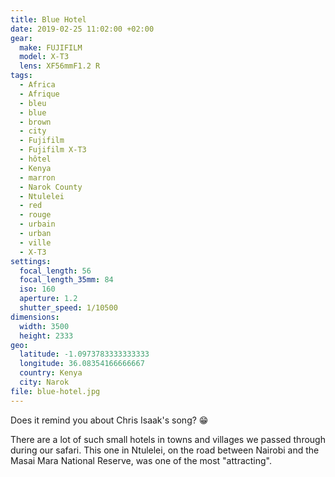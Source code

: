 ```yaml
---
title: Blue Hotel
date: 2019-02-25 11:02:00 +02:00
gear:
  make: FUJIFILM
  model: X-T3
  lens: XF56mmF1.2 R
tags:
  - Africa
  - Afrique
  - bleu
  - blue
  - brown
  - city
  - Fujifilm
  - Fujifilm X-T3
  - hôtel
  - Kenya
  - marron
  - Narok County
  - Ntulelei
  - red
  - rouge
  - urbain
  - urban
  - ville
  - X-T3
settings:
  focal_length: 56
  focal_length_35mm: 84
  iso: 160
  aperture: 1.2
  shutter_speed: 1/10500
dimensions:
  width: 3500
  height: 2333
geo:
  latitude: -1.0973783333333333
  longitude: 36.08354166666667
  country: Kenya
  city: Narok
file: blue-hotel.jpg
---
```


Does it remind you about Chris Isaak's song? 😁

There are a lot of such small hotels in towns and villages we passed through during our safari. This one in Ntulelei, on the road between Nairobi and the Masai Mara National Reserve, was one of the most "attracting".
